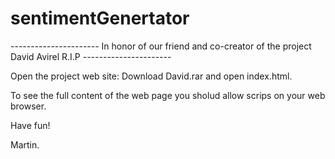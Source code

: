 # sentimentGenertator

---------------------- In honor of our friend and co-creator of the project David Avirel R.I.P ----------------------

Open the project web site: Download David.rar and open index.html.

To see the full content of the web page you sholud allow scrips on your web browser.

Have fun!

Martin.
